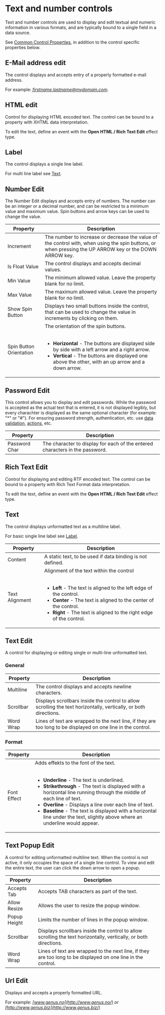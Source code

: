# Text and number controls

Text and number controls are used to display and edit textual and numeric information in various formats, and are typically bound to a single field in a data source.

See [Common Control Properties](common-control-properties.md), in addition to the control specific properties below.


## E-Mail address edit

The control displays and accepts entry of a properly formatted e-mail address.

For example: *[firstname.lastname@mydomain.com](mailto:firstname.lastname@mydomain.com)*.


## HTML edit

Control for displaying HTML encoded text. The control can be bound to a property with XHTML data interpretation.

To edit the text, define an event with the **Open HTML / Rich Text Edit** effect type.


## Label

The control displays a single line label.

For multi line label see [Text](#text).


## Number Edit

The Number Edit displays and accepts entry of numbers. The number can be an integer or a decimal number, and can be restricted to a minimum value and maximum value. Spin buttons and arrow keys can be used to change the value.


Property                |  Description
------------------------|------------------------------------------------------------------------
Increment               | The number to increase or decrease the value of the control with, when using the spin buttons, or when pressing the UP ARROW key or the DOWN ARROW key.
Is Float Value          | The control displays and accepts decimal values.
Min Value               | The minimum allowed value. Leave the property blank for no limit.
Max Value               | The maximum allowed value. Leave the property blank for no limit.
Show Spin Button        | Displays two small buttons inside the control, that can be used to change the value in increments by clicking on them.
Spin Button Orientation | The orientation of the spin buttons.<br><br><ul><li>**Horizontal** - The buttons are displayed side by side with a left arrow and a right arrow.</li><li>**Vertical** - The buttons are displayed one above the other, with an up arrow and a down arrow.</li></ul>


## Password Edit

This control allows you to display and edit passwords. While the password is accepted as the actual text that is entered, it is not displayed legibly, but every charachter is displayed as the same optional character (for example: "*" or "#"). For ensuring password strength, authentication, etc. use [data validation](../../../../data/object-class-property/modify-an-object-class-property/data-validation.md), [actions](../../../../logic/action-orchestration/index.md), etc.


Property      | Description
--------------|------------------------------------------------------------------------
Password Char | The character to display for each of the entered characters in the password.


## Rich Text Edit

Control for displaying and editing RTF encoded text. The control can be bound to a property with Rich Text Format data interpretation.

To edit the text, define an event with the **Open HTML / Rich Text Edit** effect type.


## Text

The control displays unformatted text as a multiline label.

For basic single line label see [Label](#label).


Property       | Description
---------------|------------------------------------------------------------------------
Content        | A static text, to be used if data binding is not defined.
Text Alignment | Alignment of the text within the control<br><br><ul><li>**Left** - The text is aligned to the left edge of the control.</li><li>**Center** - The text is aligned to the center of the control.</li><li>**Right** - The text is aligned to the right edge of the control.</li></ul>


## Text Edit

A control for displaying or editing single or multi-line unformatted text.

### General

Property       | Description
---------------|------------------------------------------------------------------------
Multiline      | The control displays and accepts newline characters.
Scrollbar      | Displays scrollbars inside the control to allow scrolling the text horizontally, vertically, or both directions.
Word Wrap      | Lines of text are wrapped to the next line, if they are too long to be displayed on one line in the control.


### Format

Property       | Description
---------------|------------------------------------------------------------------------
Font Effect    | Adds effekts to the font of the text.<br><br><ul><li>**Underline** - The text is underlined.</li><li>**Strikethrough** - The text is displayed with a horizontal line running through the middle of each line of text.</li><li>**Overline** - Displays a line over each line of text.</li><li>**Baseline** - The text is displayed with a horizontal line under the text, slightly above where an underline would appear.</li></ul>


## Text Popup Edit

A control for editing unformatted multiline text. When the control is not active, it only occupies the space of a single line control. To view and edit the entire text, the user can click the down arrow to open a popup.


Property       | Description
---------------|------------------------------------------------------------------------
Accepts Tab    | Accepts TAB characters as part of the text.
Allow Resize   | Allows the user to resize the popup window.
Popup Height   | Limits the number of lines in the popup window.
Scrollbar      | Displays scrollbars inside the control to allow scrolling the text horizontally, vertically, or both directions.
Word Wrap      | Lines of text are wrapped to the next line, if they are too long to be displayed on one line in the control.


## Url Edit

Displays and accepts a properly formatted URL.

For example: *[www.genus.no](http://www.genus.no/) or [http://www.genus.biz](http://www.genus.biz/)*
